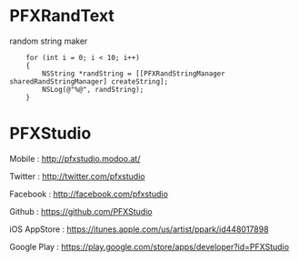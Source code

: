 # PFXRandText
random string maker

````
    for (int i = 0; i < 10; i++)
    {
        NSString *randString = [[PFXRandStringManager sharedRandStringManager] createString];
        NSLog(@"%@", randString);
    }

````


# PFXStudio

Mobile : http://pfxstudio.modoo.at/

Twitter : http://twitter.com/pfxstudio

Facebook : http://facebook.com/pfxstudio

Github : https://github.com/PFXStudio

iOS AppStore : https://itunes.apple.com/us/artist/ppark/id448017898

Google Play : https://play.google.com/store/apps/developer?id=PFXStudio
